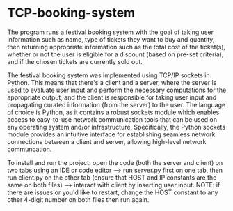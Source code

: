 # TCP-booking-system
The program runs a festival booking system with the goal of taking user information such as name, type of tickets they want to buy and quantity, then returning appropriate information such as the total cost of the ticket(s), whether or not the user is eligible for a discount (based on pre-set criteria), and if the chosen tickets are currently sold out.

The festival booking system was implemented using TCP/IP sockets in Python. This means that there's a client and a server, where the server is used to evaluate user input and perform the necessary computations for the appropriate output, and the client is responsible for taking user input and propagating curated information (from the server) to the user. The language of choice is Python, as it contains a robust sockets module which enables access to easy-to-use network communication tools that can be used on any operating system and/or infrastructure. Specifically, the Python sockets module provides an intuitive interface for establishing seamless network connections between a client and server, allowing high-level network communcation.

To install and run the project: open the code (both the server and client) on two tabs using an IDE or code editor --> run server.py first on one tab, then run client.py on the other tab (ensure that HOST and IP constants are the same on both files) --> interact with client by inserting user input. 
NOTE: if there are issues or you'd like to restart, change the HOST constant to any other 4-digit number on both files then run again.
